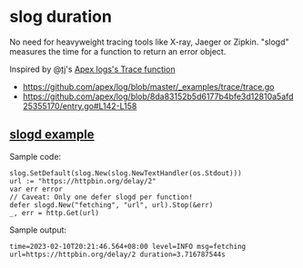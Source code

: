 # slog duration

No need for heavyweight tracing tools like X-ray, Jaeger or Zipkin. "slogd"
measures the time for a function to return an error object.

Inspired by @[tj](https://github.com/tj)'s [Apex logs's Trace function](https://pkg.go.dev/github.com/apex/log#Trace)

- https://github.com/apex/log/blob/master/_examples/trace/trace.go
- https://github.com/apex/log/blob/8da83152b5d6177b4bfe3d12810a5afd25355170/entry.go#L142-L158

## [slogd example](https://github.com/kaihendry/slogfest)

Sample code:

    slog.SetDefault(slog.New(slog.NewTextHandler(os.Stdout)))
    url := "https://httpbin.org/delay/2"
    var err error
    // Caveat: Only one defer slogd per function!
    defer slogd.New("fetching", "url", url).Stop(&err)
    _, err = http.Get(url)

Sample output:

    time=2023-02-10T20:21:46.564+08:00 level=INFO msg=fetching url=https://httpbin.org/delay/2 duration=3.716787544s
